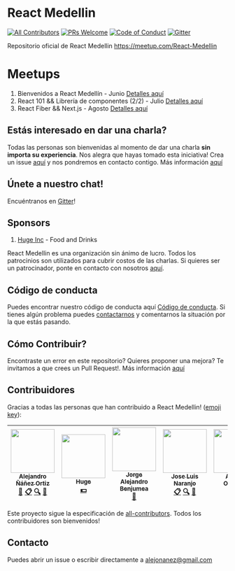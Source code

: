 # React Medellin
[![All Contributors](https://img.shields.io/badge/all_contributors-5-orange.svg?style=flat-square)](#contributors)
[![PRs Welcome](https://img.shields.io/badge/PRs-welcome-brightgreen.svg?style=flat-square)](http://makeapullrequest.com)
[![Code of Conduct][coc-badge]](#código-de-conducta) [![Gitter](https://img.shields.io/gitter/room/nwjs/nw.js.svg)](https://gitter.im/react-medellin/Lobby)

Repositorio oficial de React Medellin https://meetup.com/React-Medellin

# Meetups
1. Bienvenidos a React Medellín - Junio [Detalles aquí](https://github.com/react-medellin/meetup/blob/master/meetups/junio-2017.md)
2. React 101 && Librería de componentes (2/2) - Julio [Detalles aquí](https://github.com/react-medellin/meetup/blob/master/meetups/julio-2017.md)
3. React Fiber && Next.js - Agosto [Detalles aquí](https://github.com/react-medellin/meetup/blob/master/meetups/agosto-2017.md)

## Estás interesado en dar una charla?
Todas las personas son bienvenidas al momento de dar una charla **sin importa su experiencia**. Nos alegra que hayas tomado esta iniciativa! Crea un issue [aquí](https://github.com/react-medellin/meetup/issues) y nos pondremos en contacto contigo. Más información [aquí](CONTRIBUTING.md)

## Únete a nuestro chat!
Encuéntranos en [Gitter](https://gitter.im/react-medellin/Lobby)!

## Sponsors
1. [Huge Inc](https://www.hugeinc.com) - Food and Drinks

React Medellin es una organización sin ánimo de lucro. Todos los patrocinios son utilizados para cubrir costos de las charlas. Si quieres ser un patrocinador, ponte en contacto con nosotros [aquí](https://github.com/react-medellin/meetup#contacto).

## Código de conducta
Puedes encontrar nuestro código de conducta aquí [Código de conducta](CODE_OF_CONDUCT.md). Si tienes algún problema puedes [contactarnos](https://github.com/react-medellin/meetup#contacto) y comentarnos la situación por la que estás pasando.

## Cómo Contribuir?
Encontraste un error en este repositorio? Quieres proponer una mejora? Te invitamos a que crees un Pull Request!. Más información [aquí](CONTRIBUTING.md)

## Contribuidores

Gracias a todas las personas que han contribuido a React Medellin! ([emoji key](https://github.com/kentcdodds/all-contributors#emoji-key)):

<!-- ALL-CONTRIBUTORS-LIST:START - Do not remove or modify this section -->
| [<img src="https://avatars0.githubusercontent.com/u/464978?v=3" width="100px;"/><br /><sub>Alejandro Ñáñez Ortiz</sub>](http://co.linkedin.com/in/alejandronanez/)<br />[📖](https://github.com/react-medellin/meetup/commits?author=alejandronanez "Documentation") [📋](#eventOrganizing-alejandronanez "Event Organizing") [🔍](#fundingFinding-alejandronanez "Funding Finding") [📢](#talk-alejandronanez "Talks") | [<img src="https://avatars3.githubusercontent.com/u/281742?v=3" width="100px;"/><br /><sub>Huge</sub>](http://hugeinc.com)<br />[💵](#financial-hugeinc "Financial") | [<img src="https://avatars0.githubusercontent.com/u/5565957?v=3" width="100px;"/><br /><sub>Jorge Alejandro Benjumea</sub>](https://github.com/AlejandroBenjumea)<br />[📢](#talk-AlejandroBenjumea "Talks") | [<img src="https://avatars1.githubusercontent.com/u/3025600?v=3" width="100px;"/><br /><sub>Jose Luis Naranjo</sub>](https://co.linkedin.com/in/josenaranjo/en)<br />[📋](#eventOrganizing-josenaranjo "Event Organizing") [🔍](#fundingFinding-josenaranjo "Funding Finding") [📢](#talk-josenaranjo "Talks") | [<img src="https://avatars0.githubusercontent.com/u/18565471?v=3" width="100px;"/><br /><sub>Angela Ordoñez</sub>](http://angelitaooo.github.io)<br />[📋](#eventOrganizing-angelitaooo "Event Organizing") |
| :---: | :---: | :---: | :---: | :---: |
<!-- ALL-CONTRIBUTORS-LIST:END -->

Este proyecto sigue la especificación de [all-contributors](https://github.com/kentcdodds/all-contributors). Todos los contribuidores son bienvenidos!

[coc-badge]: https://img.shields.io/badge/code%20of-conduct-ff69b4.svg?style=flat-square

## Contacto
Puedes abrir un issue o escribir directamente a alejonanez@gmail.com
